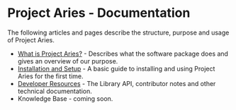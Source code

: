 Project Aries - Documentation
=============================

The following articles and pages describe the structure, purpose and usage of Project Aries.

*  [What is Project Aries?](about/index) - Describes what the software package does and gives an overview of our purpose.
*  [Installation and Setup](how-to/install_and_setup) - A basic guide to installing and using Project Aries for the first time.
*  [Developer Resources](technical/index) - The Library API, contributor notes and other technical documentation.
*  Knowledge Base - coming soon.